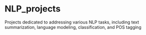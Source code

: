# NLP_projects
Projects dedicated to addressing various NLP tasks, including text summarization, language modeling, classification, and POS tagging
